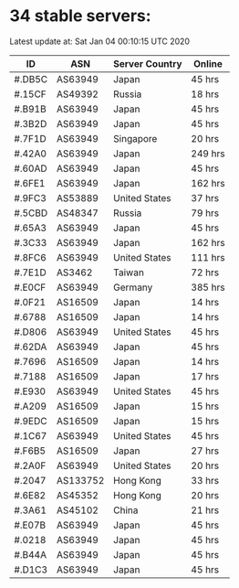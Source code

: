 # 34 stable servers:

Latest update at: Sat Jan 04 00:10:15 UTC 2020

| ID | ASN | Server Country | Online |
| -- | --- | -------------- | ------ |
| #.DB5C | AS63949 | Japan | 45 hrs |
| #.15CF | AS49392 | Russia | 18 hrs |
| #.B91B | AS63949 | Japan | 45 hrs |
| #.3B2D | AS63949 | Japan | 45 hrs |
| #.7F1D | AS63949 | Singapore | 20 hrs |
| #.42A0 | AS63949 | Japan | 249 hrs |
| #.60AD | AS63949 | Japan | 45 hrs |
| #.6FE1 | AS63949 | Japan | 162 hrs |
| #.9FC3 | AS53889 | United States | 37 hrs |
| #.5CBD | AS48347 | Russia | 79 hrs |
| #.65A3 | AS63949 | Japan | 45 hrs |
| #.3C33 | AS63949 | Japan | 162 hrs |
| #.8FC6 | AS63949 | United States | 111 hrs |
| #.7E1D | AS3462 | Taiwan | 72 hrs |
| #.E0CF | AS63949 | Germany | 385 hrs |
| #.0F21 | AS16509 | Japan | 14 hrs |
| #.6788 | AS16509 | Japan | 14 hrs |
| #.D806 | AS63949 | United States | 45 hrs |
| #.62DA | AS63949 | Japan | 45 hrs |
| #.7696 | AS16509 | Japan | 14 hrs |
| #.7188 | AS16509 | Japan | 17 hrs |
| #.E930 | AS63949 | United States | 45 hrs |
| #.A209 | AS16509 | Japan | 15 hrs |
| #.9EDC | AS16509 | Japan | 15 hrs |
| #.1C67 | AS63949 | United States | 45 hrs |
| #.F6B5 | AS16509 | Japan | 27 hrs |
| #.2A0F | AS63949 | United States | 20 hrs |
| #.2047 | AS133752 | Hong Kong | 33 hrs |
| #.6E82 | AS45352 | Hong Kong | 20 hrs |
| #.3A61 | AS45102 | China | 21 hrs |
| #.E07B | AS63949 | Japan | 45 hrs |
| #.0218 | AS63949 | Japan | 45 hrs |
| #.B44A | AS63949 | Japan | 45 hrs |
| #.D1C3 | AS63949 | Japan | 45 hrs |


